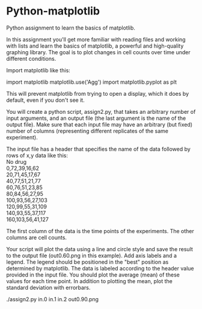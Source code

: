 # Python-matplotlib
Python assignment to learn the basics of matplotlib.

In this assignment you'll get more familiar with reading files and working with lists and learn the basics of matplotlib, a powerful and high-quality graphing library. The goal is to plot changes in cell counts over time under different conditions.

Import matplotlib like this:

import matplotlib
matplotlib.use('Agg')
import matplotlib.pyplot as plt

This will prevent matplotlib from trying to open a display, which it does by default, even if you don't see it.

You will create a python script, assign2.py, that takes an arbitrary number of input arguments, and an output file (the last argument is the name of the output file). Make sure that each input file may have an arbitrary (but fixed) number of columns (representing different replicates of the same experiment).

The input file has a header that specifies the name of the data followed by rows of x,y data like this:  
No drug  
0,72,39,16,62  
20,71,45,17,67  
40,77,51,21,77  
60,76,51,23,85  
80,84,56,27,95  
100,93,56,27,103  
120,99,55,31,109  
140,93,55,37,117  
160,103,56,41,127  

The first column of the data is the time points of the experiments. The other columns are cell counts.

Your script will plot the data using a line and circle style and save the result to the output file (out0.60.png in this example).
Add axis labels and a legend. The legend should be positioned in the "best" position as determined by matplotlib. The data is labeled according to the header value provided in the input file. You should plot the average (mean) of these values for each time point. In addition to plotting the mean, plot the standard deviation with errorbars.

./assign2.py  in.0 in.1 in.2 out0.90.png





